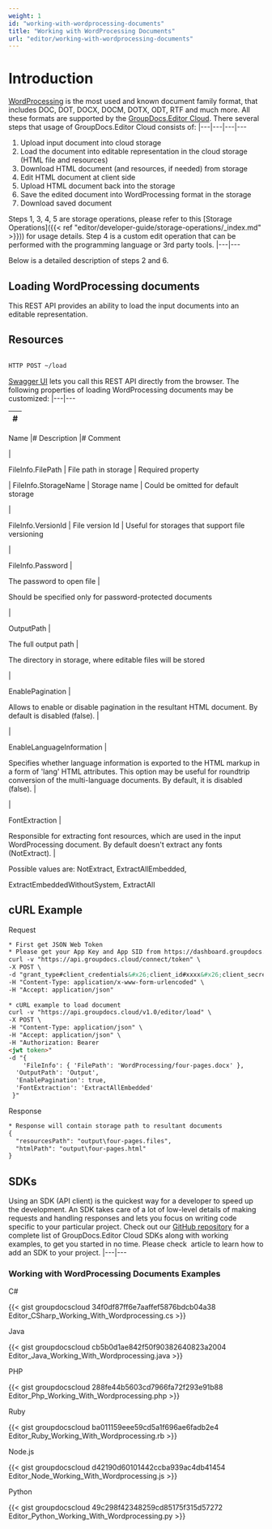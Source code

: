 ```yaml
---
weight: 1
id: "working-with-wordprocessing-documents"
title: "Working with WordProcessing Documents"
url: "editor/working-with-wordprocessing-documents"
---
```






# Introduction #

[WordProcessing](https://wiki.fileformat.com/word-processing/) is the most used and known document family format, that includes DOC, DOT, DOCX, DOCM, DOTX, ODT, RTF and much more. All these formats are supported by the [GroupDocs.Editor Cloud](https://products.groupdocs.cloud/editor). There several steps that usage of GroupDocs.Editor Cloud consists of:
|---|---|---|---

1. Upload input document into cloud storage
1. Load the document into editable representation in the cloud storage (HTML file and resources)
1. Download HTML document (and resources, if needed) from storage
1. Edit HTML document at client side
1. Upload HTML document back into the storage
1. Save the edited document into WordProcessing format in the storage
1. Download saved document

Steps 1, 3, 4, 5 are storage operations, please refer to this [Storage Operations]({{< ref "editor/developer-guide/storage-operations/_index.md" >}})) for usage details. Step 4 is a custom edit operation that can be performed with the programming language or 3rd party tools.
|---|---

Below is a detailed description of steps 2 and 6.

## Loading WordProcessing documents ##

This REST API provides an ability to load the input documents into an editable representation.

## Resources ##

```html 

HTTP POST ~/load

 ```

[Swagger UI](https://apireference.groupdocs.cloud/editor/#/Edit) lets you call this REST API directly from the browser. The following properties of loading WordProcessing documents may be customized:
|---|---



|#
|---
Name
|#
Description
|#
Comment

|

FileInfo.FilePath
|
File path in storage
|
Required property

|
FileInfo.StorageName
|
Storage name
|
Could be omitted for default storage

|

FileInfo.VersionId
|
File version Id
|
Useful for storages that support file versioning

|


FileInfo.Password
|

The password to open file
|

Should be specified only for password-protected documents

|


OutputPath
|

The full output path
|

The directory in storage, where editable files will be stored

|

EnablePagination
|

Allows to enable or disable pagination in the resultant HTML document. By default
is disabled (false).
|

 

|

EnableLanguageInformation
|

Specifies whether language information is exported to the HTML markup in a form
of 'lang' HTML attributes. This option may be useful for roundtrip conversion
of the multi-language documents. By default, it is disabled (false).
|

 

|

FontExtraction
|

Responsible for extracting font resources, which are used in the input WordProcessing
document. By default doesn't extract any fonts (NotExtract).
|

Possible values are: NotExtract, ExtractAllEmbedded,

ExtractEmbeddedWithoutSystem, ExtractAll


## cURL Example ##



 


 Request

```html 
* First get JSON Web Token
* Please get your App Key and App SID from https://dashboard.groupdocs.cloud/#/apps. Kindly place App Key in "client_secret" and App SID in "client_id" argument.
curl -v "https://api.groupdocs.cloud/connect/token" \
-X POST \
-d "grant_type#client_credentials&#x26;client_id#xxxx&#x26;client_secret#xxxx" \
-H "Content-Type: application/x-www-form-urlencoded" \
-H "Accept: application/json"
 
* cURL example to load document
curl -v "https://api.groupdocs.cloud/v1.0/editor/load" \
-X POST \
-H "Content-Type: application/json" \
-H "Accept: application/json" \
-H "Authorization: Bearer 
<jwt token>"
-d "{
    'FileInfo': { 'FilePath': 'WordProcessing/four-pages.docx' },
  'OutputPath': 'Output',
  'EnablePagination': true,
  'FontExtraction': 'ExtractAllEmbedded'
 }"
 ```


 Response

```html 
* Response will contain storage path to resultant documents
{
  "resourcesPath": "output\four-pages.files",
  "htmlPath": "output\four-pages.html"
}
 ```





## SDKs ##


Using an SDK (API client) is the quickest way for a developer to speed up the development. An SDK takes care of a lot of low-level details of making requests and handling responses and lets you focus on writing code specific to your particular project. Check out our [GitHub repository](https://github.com/groupdocs-editor-cloud) for a complete list of GroupDocs.Editor Cloud SDKs along with working examples, to get you started in no time. Please check  article to learn how to add an SDK to your project.
|---|---


### Working with WordProcessing Documents Examples ###


 C#




{{< gist groupdocscloud 34f0df87ff6e7aaffef5876bdcb04a38 Editor_CSharp_Working_With_Wordprocessing.cs >}}





 Java




{{< gist groupdocscloud cb5b0d1ae842f50f90382640823a2004 Editor_Java_Working_With_Wordprocessing.java >}}





 PHP




{{< gist groupdocscloud 288fe44b5603cd7966fa72f293e91b88 Editor_Php_Working_With_Wordprocessing.php >}}





 Ruby




{{< gist groupdocscloud ba011159eee59cd5a1f696ae6fadb2e4 Editor_Ruby_Working_With_Wordprocessing.rb >}}





 Node.js




{{< gist groupdocscloud d42190d60101442ccba939ac4db41454 Editor_Node_Working_With_Wordprocessing.js >}}





 Python




{{< gist groupdocscloud 49c298f42348259cd85175f315d57272 Editor_Python_Working_With_Wordprocessing.py >}}




